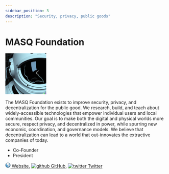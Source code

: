 ```yaml
---
sidebar_position: 3
description: "Security, privacy, public goods"
---
```


# MASQ Foundation

![masq](/img/projects/masq.png)

The MASQ Foundation exists to improve security, privacy, and decentralization for the public good. We research, build, and teach about widely-accessible technologies that empower individual users and local communities. Our goal is to make both the digital and physical worlds more secure, respect privacy, and decentralized in power, while spurring new economic, coordination, and governance models. We believe that decentralization can lead to a world that out-innovates the extractive companies of today.

- Co-Founder
- President

[![www](/img/ico/website.png) Website](https://www.masq.foundation/),
[![github](/img/ico/github.ico) GitHub](https://github.com/masqfoundation),
[![twitter](/img/ico/twitter.ico) Twitter](https://twitter.com/MASQFoundation)
